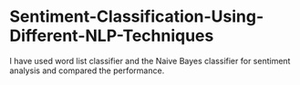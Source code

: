 # Sentiment-Classification-Using-Different-NLP-Techniques
I have used word list classifier and the Naive Bayes classifier for sentiment analysis and compared the performance.
